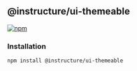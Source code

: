 ## @instructure/ui-themeable

[npm]: https://img.shields.io/npm/v/@instructure/ui-themeable.svg
[npm-url]: https://npmjs.com/package/@instructure/ui-themeable

[![npm][npm]][npm-url]

### Installation

```sh
npm install @instructure/ui-themeable
```
